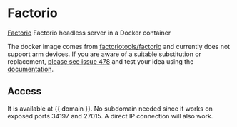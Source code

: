 # Factorio

[Factorio](https://github.com/factoriotools/factorio-docker) Factorio headless server in a Docker container

The docker image comes from [factoriotools/factorio](https://hub.docker.com/r/factoriotools/factorio) 
and currently does not support arm devices. 
If you are aware of a suitable substitution or replacement,
 [please see issue 478](https://gitlab.com/NickBusey/HomelabOS/-/issues/478) 
and test your idea using the [documentation](https://homelabos.com/docs/development/adding_services/).

## Access

It is available at {{ domain }}. No subdomain needed since it works on exposed ports 34197 and 27015. A direct IP connection will also work.
